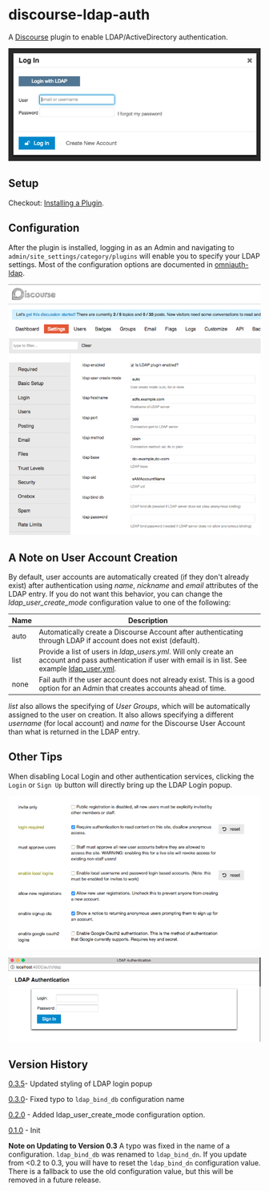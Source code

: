 # discourse-ldap-auth

A [Discourse](https://github.com/discourse/discourse) plugin to enable LDAP/ActiveDirectory authentication.

![Login Popup](https://raw.githubusercontent.com/jonmbake/screenshots/master/discourse-ldap-auth/login.png)

## Setup

Checkout: [Installing a Plugin](https://meta.discourse.org/t/install-a-plugin/19157).

## Configuration

After the plugin is installed, logging in as an Admin and navigating to `admin/site_settings/category/plugins` will enable you to specify your LDAP settings.  Most of the configuration options are documented in [omniauth-ldap](https://github.com/intridea/omniauth-ldap).

![Settings Page](https://github.com/jonmbake/screenshots/blob/master/discourse-ldap-auth/settings.png)

## A Note on User Account Creation

By default, user accounts are automatically created (if they don't already exist) after authentication using *name*, *nickname* and *email* attributes of the LDAP entry.  If you do not want this behavior, you can change the *ldap_user_create_mode* configuration value to one of the following:

  Name | Description
-------| --------------
auto   | Automatically create a Discourse Account after authenticating through LDAP if account does not exist (default).
list   | Provide a list of users in *ldap_users.yml*.  Will only create an account and pass authentication if user with email is in list. See example [ldap_user.yml](ldap_users.yml).
none   | Fail auth if the user account does not already exist.  This is a good option for an Admin that creates accounts ahead of time.

*list* also allows the specifying of *User Groups*, which will be automatically assigned to the user on creation.  It also allows specifying a different *username* (for local account) and *name* for the Discourse User Account than what is returned in the LDAP entry.

## Other Tips

When disabling Local Login and other authentication services, clicking the `Login` or `Sign Up` button will directly bring up the LDAP Login popup.

![Disable Local](https://github.com/jonmbake/screenshots/blob/master/discourse-ldap-auth/disable_local.png)

![LDAP Login Popup](https://github.com/jonmbake/screenshots/blob/master/discourse-ldap-auth/ldap_popup.png)

## Version History

[0.3.5](https://github.com/jonmbake/discourse-ldap-auth)- Updated styling of LDAP login popup

[0.3.0](https://github.com/jonmbake/discourse-ldap-auth/tree/v0.3.0)- Fixed typo to `ldap_bind_db` configuration name

[0.2.0](https://github.com/jonmbake/discourse-ldap-auth/tree/v0.2.0) - Added ldap_user_create_mode configuration option.

[0.1.0](https://github.com/jonmbake/discourse-ldap-auth/tree/v0.1.0) - Init

**Note on Updating to Version 0.3** A typo was fixed in the name of a configuration. `ldap_bind_db` was renamed to `ldap_bind_dn`. If you update from <0.2 to 0.3, you will have to reset the `ldap_bind_dn` configuration value. There is a fallback to use the old configuration value, but this will be removed in a future release.
